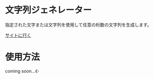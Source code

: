 # 文字列ジェネレーター

指定された文字または文字列を使用して任意の桁数の文字列を生成します。

[サイトに行く](https://github.com/zoniha/string-generator)

# 使用方法

coming soon...☪️
